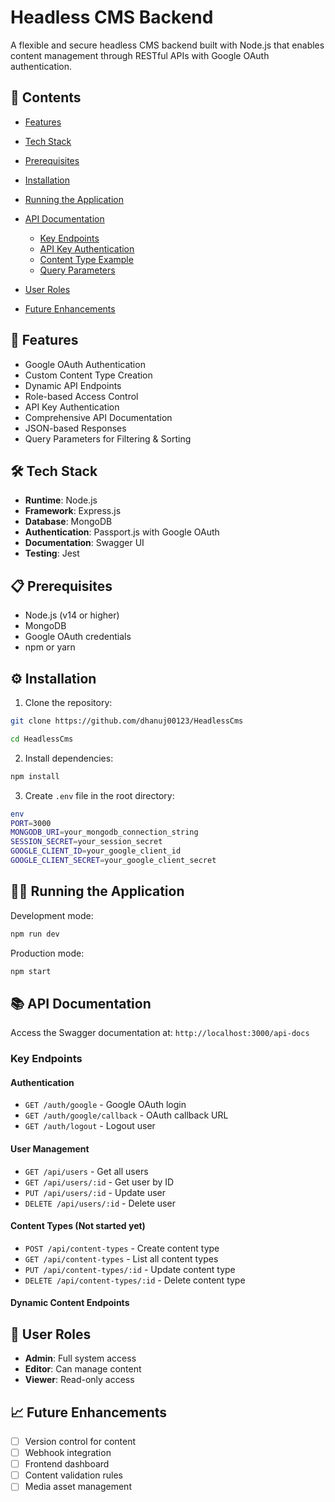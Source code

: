 # Headless CMS Backend

A flexible and secure headless CMS backend built with Node.js that enables content management through RESTful APIs with Google OAuth authentication.

## 📑 Contents

- [Features](#-features)
- [Tech Stack](#️-tech-stack)
- [Prerequisites](#-prerequisites)
- [Installation](#️-installation)
- [Running the Application](#️-running-the-application)
- [API Documentation](#-api-documentation)
  - [Key Endpoints](#key-endpoints)
  - [API Key Authentication](#-api-key-authentication)
  - [Content Type Example](#-Content-Types-(Not-started-yet))
  - [Query Parameters](#-query-parameters)
- [User Roles](#-user-roles)

- [Future Enhancements](#-future-enhancements)

## 🚀 Features

- Google OAuth Authentication
- Custom Content Type Creation
- Dynamic API Endpoints
- Role-based Access Control
- API Key Authentication
- Comprehensive API Documentation
- JSON-based Responses
- Query Parameters for Filtering & Sorting

## 🛠️ Tech Stack

- **Runtime**: Node.js
- **Framework**: Express.js
- **Database**: MongoDB
- **Authentication**: Passport.js with Google OAuth
- **Documentation**: Swagger UI
- **Testing**: Jest

## 📋 Prerequisites

- Node.js (v14 or higher)
- MongoDB
- Google OAuth credentials
- npm or yarn

## ⚙️ Installation

1. Clone the repository:

```bash
git clone https://github.com/dhanuj00123/HeadlessCms
```

```bash
cd HeadlessCms
```

2. Install dependencies:

```bash
npm install
```

3. Create `.env` file in the root directory:

```bash
env
PORT=3000
MONGODB_URI=your_mongodb_connection_string
SESSION_SECRET=your_session_secret
GOOGLE_CLIENT_ID=your_google_client_id
GOOGLE_CLIENT_SECRET=your_google_client_secret
```

## 🏃‍♂️ Running the Application

Development mode:

```bash
npm run dev
```

Production mode:

```bash
npm start
```

## 📚 API Documentation

Access the Swagger documentation at: `http://localhost:3000/api-docs`

### Key Endpoints

#### Authentication

- `GET /auth/google` - Google OAuth login
- `GET /auth/google/callback` - OAuth callback URL
- `GET /auth/logout` - Logout user

#### User Management

- `GET /api/users` - Get all users
- `GET /api/users/:id` - Get user by ID
- `PUT /api/users/:id` - Update user
- `DELETE /api/users/:id` - Delete user

#### Content Types (Not started yet)

- `POST /api/content-types` - Create content type
- `GET /api/content-types` - List all content types
- `PUT /api/content-types/:id` - Update content type
- `DELETE /api/content-types/:id` - Delete content type

#### Dynamic Content Endpoints

## 👥 User Roles

- **Admin**: Full system access
- **Editor**: Can manage content
- **Viewer**: Read-only access

## 📈 Future Enhancements

- [ ] Version control for content
- [ ] Webhook integration
- [ ] Frontend dashboard
- [ ] Content validation rules
- [ ] Media asset management
